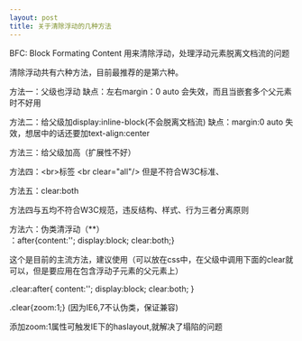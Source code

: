 ```yaml
---
layout: post
title: 关于清除浮动的几种方法
---
```


BFC: Block Formating Content 用来清除浮动，处理浮动元素脱离文档流的问题 

清除浮动共有六种方法，目前最推荐的是第六种。 

方法一：父级也浮动
缺点：左右margin：0 auto 会失效，而且当嵌套多个父元素时不好用

方法二：给父级加display:inline-block(不会脱离文档流)
缺点：margin:0 auto 失效，想居中的话还要加text-align:center

方法三：给父级加高（扩展性不好）

方法四：&lt;br&gt;标签
&lt;br clear="all"/&gt; 但是不符合W3C标准、

方法五：clear:both

方法四与五均不符合W3C规范，违反结构、样式、行为三者分离原则

方法六：伪类清浮动（**）  
：after{content:'';
        display:block;
        clear:both;}

这个是目前的主流方法，建议使用（可以放在css中，在父级中调用下面的clear就可以，但是要应用在包含浮动子元素的父元素上）

.clear:after{
	content:'';
	display:block;
	clear:both;
}

.clear{zoom:1;}  (因为IE6,7不认伪类，保证兼容)  

添加zoom:1属性可触发IE下的haslayout,就解决了塌陷的问题